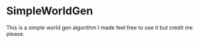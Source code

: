 # SimpleWorldGen
This is a simple world gen algorithm I made feel free to use it but credit me please.

